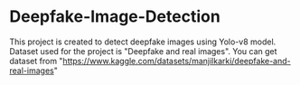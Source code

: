 # Deepfake-Image-Detection
This project is created to detect deepfake images using Yolo-v8 model.
Dataset used for the project is "Deepfake and real images".
You can get dataset from "https://www.kaggle.com/datasets/manjilkarki/deepfake-and-real-images"
